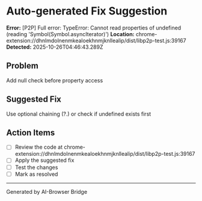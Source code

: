 # Auto-generated Fix Suggestion

**Error:** [P2P] Full error: TypeError: Cannot read properties of undefined (reading 'Symbol(Symbol.asyncIterator)')
**Location:** chrome-extension://dhnlmdolnenmkealoekhnmjknllealip/dist/libp2p-test.js:39167
**Detected:** 2025-10-26T04:46:43.289Z

## Problem
Add null check before property access

## Suggested Fix
Use optional chaining (?.) or check if undefined exists first

## Action Items
- [ ] Review the code at chrome-extension://dhnlmdolnenmkealoekhnmjknllealip/dist/libp2p-test.js:39167
- [ ] Apply the suggested fix
- [ ] Test the changes
- [ ] Mark as resolved

---
Generated by AI-Browser Bridge
